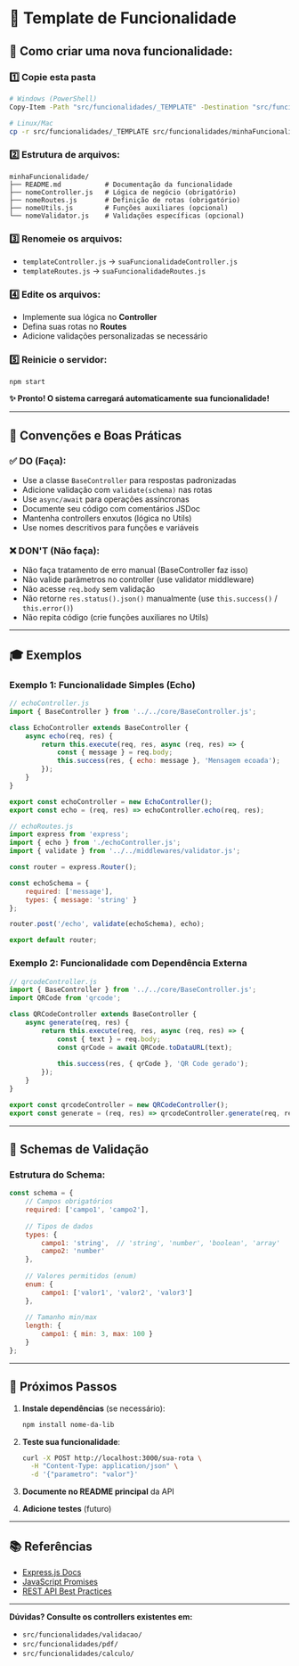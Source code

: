 # 🎯 Template de Funcionalidade

## 📘 Como criar uma nova funcionalidade:

### 1️⃣ Copie esta pasta
```bash
# Windows (PowerShell)
Copy-Item -Path "src/funcionalidades/_TEMPLATE" -Destination "src/funcionalidades/minhaFuncionalidade" -Recurse

# Linux/Mac
cp -r src/funcionalidades/_TEMPLATE src/funcionalidades/minhaFuncionalidade
```

### 2️⃣ Estrutura de arquivos:
```
minhaFuncionalidade/
├── README.md           # Documentação da funcionalidade
├── nomeController.js   # Lógica de negócio (obrigatório)
├── nomeRoutes.js       # Definição de rotas (obrigatório)
├── nomeUtils.js        # Funções auxiliares (opcional)
└── nomeValidator.js    # Validações específicas (opcional)
```

### 3️⃣ Renomeie os arquivos:
- `templateController.js` → `suaFuncionalidadeController.js`
- `templateRoutes.js` → `suaFuncionalidadeRoutes.js`

### 4️⃣ Edite os arquivos:
- Implemente sua lógica no **Controller**
- Defina suas rotas no **Routes**
- Adicione validações personalizadas se necessário

### 5️⃣ Reinicie o servidor:
```bash
npm start
```

**✨ Pronto! O sistema carregará automaticamente sua funcionalidade!**

---

## 📝 Convenções e Boas Práticas

### ✅ DO (Faça):
- Use a classe `BaseController` para respostas padronizadas
- Adicione validação com `validate(schema)` nas rotas
- Use `async/await` para operações assíncronas
- Documente seu código com comentários JSDoc
- Mantenha controllers enxutos (lógica no Utils)
- Use nomes descritivos para funções e variáveis

### ❌ DON'T (Não faça):
- Não faça tratamento de erro manual (BaseController faz isso)
- Não valide parâmetros no controller (use validator middleware)
- Não acesse `req.body` sem validação
- Não retorne `res.status().json()` manualmente (use `this.success()` / `this.error()`)
- Não repita código (crie funções auxiliares no Utils)

---

## 🎓 Exemplos

### Exemplo 1: Funcionalidade Simples (Echo)
```javascript
// echoController.js
import { BaseController } from '../../core/BaseController.js';

class EchoController extends BaseController {
    async echo(req, res) {
        return this.execute(req, res, async (req, res) => {
            const { message } = req.body;
            this.success(res, { echo: message }, 'Mensagem ecoada');
        });
    }
}

export const echoController = new EchoController();
export const echo = (req, res) => echoController.echo(req, res);
```

```javascript
// echoRoutes.js
import express from 'express';
import { echo } from './echoController.js';
import { validate } from '../../middlewares/validator.js';

const router = express.Router();

const echoSchema = {
    required: ['message'],
    types: { message: 'string' }
};

router.post('/echo', validate(echoSchema), echo);

export default router;
```

### Exemplo 2: Funcionalidade com Dependência Externa
```javascript
// qrcodeController.js
import { BaseController } from '../../core/BaseController.js';
import QRCode from 'qrcode';

class QRCodeController extends BaseController {
    async generate(req, res) {
        return this.execute(req, res, async (req, res) => {
            const { text } = req.body;
            const qrCode = await QRCode.toDataURL(text);
            
            this.success(res, { qrCode }, 'QR Code gerado');
        });
    }
}

export const qrcodeController = new QRCodeController();
export const generate = (req, res) => qrcodeController.generate(req, res);
```

---

## 🔧 Schemas de Validação

### Estrutura do Schema:
```javascript
const schema = {
    // Campos obrigatórios
    required: ['campo1', 'campo2'],
    
    // Tipos de dados
    types: {
        campo1: 'string',  // 'string', 'number', 'boolean', 'array'
        campo2: 'number'
    },
    
    // Valores permitidos (enum)
    enum: {
        campo1: ['valor1', 'valor2', 'valor3']
    },
    
    // Tamanho min/max
    length: {
        campo1: { min: 3, max: 100 }
    }
};
```

---

## 🚀 Próximos Passos

1. **Instale dependências** (se necessário):
   ```bash
   npm install nome-da-lib
   ```

2. **Teste sua funcionalidade**:
   ```bash
   curl -X POST http://localhost:3000/sua-rota \
     -H "Content-Type: application/json" \
     -d '{"parametro": "valor"}'
   ```

3. **Documente no README principal** da API

4. **Adicione testes** (futuro)

---

## 📚 Referências

- [Express.js Docs](https://expressjs.com/)
- [JavaScript Promises](https://developer.mozilla.org/en-US/docs/Web/JavaScript/Reference/Global_Objects/Promise)
- [REST API Best Practices](https://restfulapi.net/)

---

**Dúvidas? Consulte os controllers existentes em:**
- `src/funcionalidades/validacao/`
- `src/funcionalidades/pdf/`
- `src/funcionalidades/calculo/`
